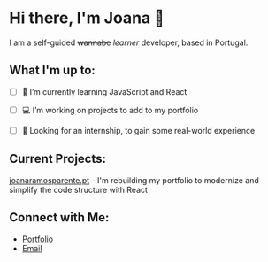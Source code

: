# Hi there, I'm Joana 👋

I am a self-guided ~~wannabe~~ 	*learner* developer, based in Portugal.

## What I'm up to:

- [ ] 🌱 I’m currently learning JavaScript and React

- [ ] 💻 I’m working on projects to add to my portfolio

- [ ] 🤔 Looking for an internship, to gain some real-world experience

## Current Projects:

[joanaramosparente.pt](https://github.com/jrparente/joanaramosparente-v4.0-React-) - I'm rebuilding my portfolio to modernize and simplify the code structure with React

## Connect with Me:

- [Portfolio](https://www.joanaramosparente.pt)
- [Email](mailto:jrparente@gmail.com)

<!--
**jrparente/jrparente** is a ✨ _special_ ✨ repository because its `README.md` (this file) appears on your GitHub profile.

Here are some ideas to get you started:

- 🔭 I’m currently working on ...
- 🌱 I’m currently learning ...
- 👯 I’m looking to collaborate on ...
- 🤔 I’m looking for help with ...
- 💬 Ask me about ...
- 📫 How to reach me: ...
- 😄 Pronouns: ...
- ⚡ Fun fact: ...
-->
